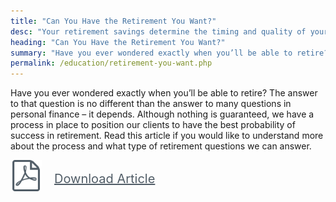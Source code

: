 ```yaml
---
title: "Can You Have the Retirement You Want?"
desc: "Your retirement savings determine the timing and quality of your retirement. TIM’s process positions aviation pros for success in retirement."
heading: "Can You Have the Retirement You Want?"
summary: "Have you ever wondered exactly when you’ll be able to retire? The answer to that question is no different than the answer to many questions in personal finance – it depends. Although nothing is guaranteed, we have a process in place to position our clients to have the best probability of success in retirement. Read"
permalink: /education/retirement-you-want.php
---
```

Have you ever wondered exactly when you’ll be able to retire? The answer to that question is no different than the answer to many questions in personal finance – it depends. Although nothing is guaranteed, we have a process in place to position our clients to have the best probability of success in retirement. Read this article if you would like to understand more about the process and what type of retirement questions we can answer.

<a href="/files/ClientBrochure.pdf" title="Client Brochure" style="float:left;color:#515d67;font-size:20px;line-height:60px"><img src="/img/file-pdf.svg" alt="PDF" style="float:left;width:50px;margin-right:20px;">Download Article</a>
